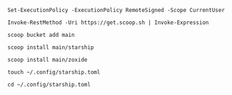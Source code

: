 ```console
Set-ExecutionPolicy -ExecutionPolicy RemoteSigned -Scope CurrentUser
```

```console
Invoke-RestMethod -Uri https://get.scoop.sh | Invoke-Expression
```

```console
scoop bucket add main
```

```console
scoop install main/starship
```

```console
scoop install main/zoxide
```

```console
touch ~/.config/starship.toml
```

```console
cd ~/.config/starship.toml
```
